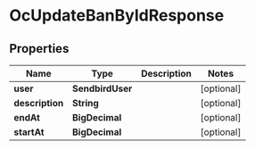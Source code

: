 

# OcUpdateBanByIdResponse


## Properties

Name | Type | Description | Notes
------------ | ------------- | ------------- | -------------
**user** | **SendbirdUser** |  |  [optional]
**description** | **String** |  |  [optional]
**endAt** | **BigDecimal** |  |  [optional]
**startAt** | **BigDecimal** |  |  [optional]



